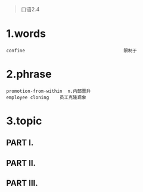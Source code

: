 > 口语2.4
# 1.words
    confine                                     限制于
    


# 2.phrase
    promotion-from-within  n.内部晋升
    employee cloning    员工克隆现象


# 3.topic
## PART I.


## PART II.


## PART III.











